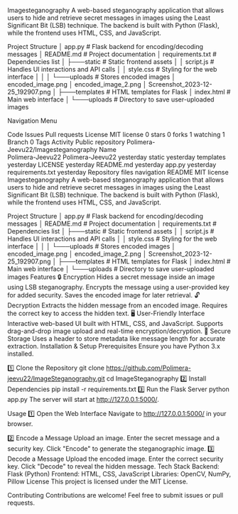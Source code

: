 Imagesteganography
A web-based steganography application that allows users to hide and retrieve secret messages in images using the Least Significant Bit (LSB) technique. The backend is built with Python (Flask), while the frontend uses HTML, CSS, and JavaScript.

Project Structure
│   app.py                 # Flask backend for encoding/decoding messages
│   README.md              # Project documentation
│   requirements.txt       # Dependencies list
│
├───static                 # Static frontend assets
│   │   script.js          # Handles UI interactions and API calls
│   │   style.css          # Styling for the web interface
│   │
│   └───uploads            # Stores encoded images
│           encoded_image.png
│           encoded_image_2.png
│           Screenshot_2023-12-25_192907.png
│
├───templates              # HTML templates for Flask
│       index.html         # Main web interface
│
└───uploads                # Directory to save user-uploaded images

Navigation Menu

Code
Issues
Pull requests
License
 MIT license
 0 stars
 0 forks
 1 watching
 1 Branch
 0 Tags
 Activity
Public repository
Polimera-Jeevu22/Imagesteganography
Name	
Polimera-Jeevu22
Polimera-Jeevu22
yesterday
static
yesterday
templates
yesterday
LICENSE
yesterday
README.md
yesterday
app.py
yesterday
requirements.txt
yesterday
Repository files navigation
README
MIT license
Imagesteganography
A web-based steganography application that allows users to hide and retrieve secret messages in images using the Least Significant Bit (LSB) technique. The backend is built with Python (Flask), while the frontend uses HTML, CSS, and JavaScript.

Project Structure
│   app.py                 # Flask backend for encoding/decoding messages
│   README.md              # Project documentation
│   requirements.txt       # Dependencies list
│
├───static                 # Static frontend assets
│   │   script.js          # Handles UI interactions and API calls
│   │   style.css          # Styling for the web interface
│   │
│   └───uploads            # Stores encoded images
│           encoded_image.png
│           encoded_image_2.png
│           Screenshot_2023-12-25_192907.png
│
├───templates              # HTML templates for Flask
│       index.html         # Main web interface
│
└───uploads                # Directory to save user-uploaded images
Features
🔒 Encryption
Hides a secret message inside an image using LSB steganography.
Encrypts the message using a user-provided key for added security.
Saves the encoded image for later retrieval.
🔓 Decryption
Extracts the hidden message from an encoded image.
Requires the correct key to access the hidden text.
🖥 User-Friendly Interface
Interactive web-based UI built with HTML, CSS, and JavaScript.
Supports drag-and-drop image upload and real-time encryption/decryption.
📂 Secure Storage
Uses a header to store metadata like message length for accurate extraction.
Installation & Setup
Prerequisites
Ensure you have Python 3.x installed.

1️⃣ Clone the Repository
git clone https://github.com/Polimera-jeevu22/ImageSteganography.git
cd ImageSteganography
2️⃣ Install Dependencies
pip install -r requirements.txt
3️⃣ Run the Flask Server
python app.py
The server will start at http://127.0.0.1:5000/.

Usage
1️⃣ Open the Web Interface
Navigate to http://127.0.0.1:5000/ in your browser.

2️⃣ Encode a Message
Upload an image.
Enter the secret message and a security key.
Click "Encode" to generate the steganographic image.
3️⃣ Decode a Message
Upload the encoded image.
Enter the correct security key.
Click "Decode" to reveal the hidden message.
Tech Stack
Backend: Flask (Python)
Frontend: HTML, CSS, JavaScript
Libraries: OpenCV, NumPy, Pillow
License
This project is licensed under the MIT License.

Contributing
Contributions are welcome! Feel free to submit issues or pull requests.

